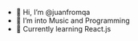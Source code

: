 - 👋 Hi, I’m @juanfromqa
- 👀 I’m into Music and Programming
- 🌱 Currently learning React.js

<!---
juanfromqa/juanfromqa is a ✨ special ✨ repository because its `README.md` (this file) appears on your GitHub profile.
You can click the Preview link to take a look at your changes.
--->
